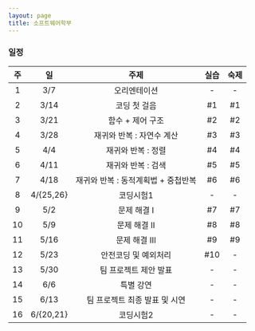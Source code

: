 ```yaml
---
layout: page
title: 소프트웨어학부
---
```


### 일정

| 주 | 일 | 주제 | 실습 | 숙제 |
|:----:|:-----:|:-----:|:-----:|:-----:|
|  1  | 3/7 | 오리엔테이션 | - | - |
|  2  | 3/14 | 코딩 첫 걸음 | #1 | #1 |
|  3  | 3/21 | 함수 + 제어 구조 | #2 | #2 |
|  4  | 3/28 | 재귀와 반복 : 자연수 계산 | #3 | #3 |
|  5  | 4/4 | 재귀와 반복 : 정렬 | #4 | #4 |
|  6  | 4/11 | 재귀와 반복 : 검색 | #5 | #5 |
|  7  | 4/18 | 재귀와 반복 : 동적계획법 + 중첩반복 | #6 | #6 |
|  8  | 4/{25,26} | 코딩시험1 | - | - |
|  9  | 5/2 | 문제 해결 I | #7 | #7 |
|  10 | 5/9 | 문제 해결 II | #8 | #8 |
|  11 | 5/16 | 문제 해결 III | #9 | #9 |
|  12 | 5/23 | 안전코딩 및 예외처리 | #10 | - |
|  13 | 5/30 | 팀 프로젝트 제안 발표 | - | - |
|  14 | 6/6 | 특별 강연 | - | - |
|  15 | 6/13 | 팀 프로젝트 최종 발표 및 시연 | - | - |
|  16 | 6/{20,21} | 코딩시험2 | - | - |


